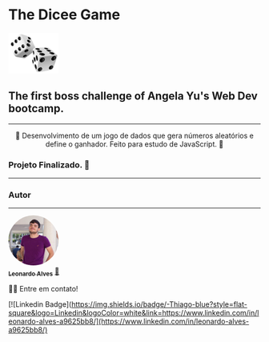 # The Dicee Game

![Dices](images/dice.png)

## The first boss challenge of Angela Yu's Web Dev bootcamp.
---

<p align="center">🚀 Desenvolvimento de um jogo de dados que gera números aleatórios e define o ganhador. Feito para estudo de JavaScript. 🚀</p>

### Projeto Finalizado. 🚀
---
### Autor
---

<a href="https://github.com/leomonadas">
 <img style="border-radius: 50%;" src="images/imgAuthor.jpg" width="100px;" alt="Foto do autor do projeto"/>
 <br />
 <sub><b>Leonardo Alves</b></sub></a> <a href="https://github.com/leomonadas" title="GitHub">🚀</a>

👋🏽 Entre em contato!

[![Linkedin Badge](https://img.shields.io/badge/-Thiago-blue?style=flat-square&logo=Linkedin&logoColor=white&link=https://www.linkedin.com/in/leonardo-alves-a9625bb8/](https://www.linkedin.com/in/leonardo-alves-a9625bb8/) 

